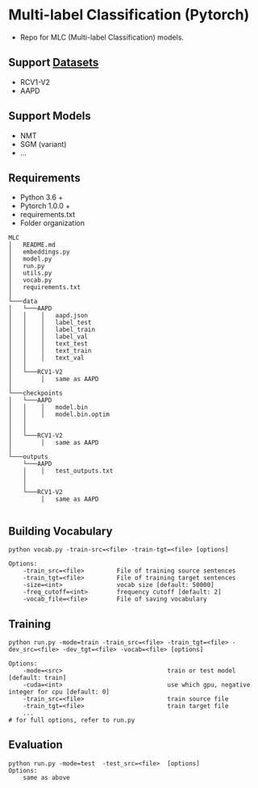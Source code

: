 # Multi-label Classification (Pytorch)
- Repo for MLC (Multi-label Classification) models.


## Support [Datasets](https://drive.google.com/file/d/18-JOCIj9v5bZCrn9CIsk23W4wyhroCp_/view?usp=sharing)
* RCV1-V2
* AAPD

## Support Models
* NMT
* SGM (variant)
* ...

## Requirements
* Python 3.6 +
* Pytorch 1.0.0 +
* requirements.txt
* Folder organization
```
MLC
│   README.md
│   embeddings.py
│   model.py
│   run.py
│   utils.py
│   vocab.py
│   requirements.txt
│   
└───data
│   └───AAPD
│   │    │   aapd.json
│   │    │   label_test
│   │    │   label_train
│   │    │   label_val
│   │    │   text_test
│   │    │   text_train
│   │    │   text_val
│   │    
│   └───RCV1-V2
│        │   same as AAPD
│       
└───checkpoints
│   └───AAPD
│   │    │   model.bin
│   │    │   model.bin.optim
│   │
│   │    
│   └───RCV1-V2
│        │   same as AAPD
│        
└───outputs
    └───AAPD
    │    │   test_outputs.txt
    │
    │    
    └───RCV1-V2
         │   same as AAPD
    
```

## Building Vocabulary
```
python vocab.py -train-src=<file> -train-tgt=<file> [options]

Options:
    -train_src=<file>         File of training source sentences
    -train_tgt=<file>         File of training target sentences
    -size=<int>               vocab size [default: 50000]
    -freq_cutoff=<int>        frequency cutoff [default: 2]
    -vocab_file=<file>        File of saving vocabulary
```

## Training
```
python run.py -mode=train -train_src=<file> -train_tgt=<file> -dev_src=<file> -dev_tgt=<file> -vocab=<file> [options]

Options:
    -mode=<src>                             train or test model [default: train]
    -cuda=<int>                             use which gpu, negative integer for cpu [default: 0]
    -train_src=<file>                       train source file
    -train_tgt=<file>                       train target file
    ...
# for full options, refer to run.py
```

## Evaluation
```
python run.py -mode=test  -test_src=<file>  [options]
Options:
    same as above
```
